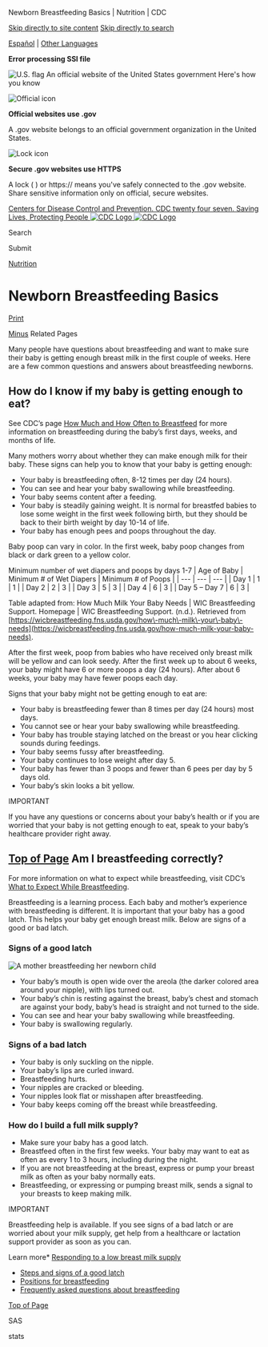 





















Newborn Breastfeeding Basics \| Nutrition \| CDC
 










 






 











 




[Skip directly to site content](#content)
[Skip directly to search](#headerSearch)


[Español](/spanish/) \| 
[Other Languages](https://wwwn.cdc.gov/pubs/other-languages/)

**Error processing SSI file**  



![U.S. flag](/TemplatePackage/4.0/assets/imgs/uswds/us_flag_small.png)
An official website of the United States government Here's how you know 



![Official icon](/TemplatePackage/4.0/assets/imgs/uswds/icon-dot-gov.svg)



**Official websites use .gov**


A .gov website belongs to an official government organization in the United States.







![Lock icon](/TemplatePackage/4.0/assets/imgs/uswds/icon-https.svg)



**Secure .gov websites use HTTPS**


A lock (  ) or https:// means you've safely connected to the .gov website. Share sensitive information only on official, secure websites.








 



[Centers for Disease Control and Prevention. CDC twenty four seven. Saving Lives, Protecting People
![CDC Logo](/TemplatePackage/4.0/assets/imgs/logo/logo-notext.svg)
![CDC Logo](/TemplatePackage/4.0/assets/imgs/logo/logo-notext.svg)](https://www.cdc.gov/)





Search









Submit

















 [Nutrition](/nutrition/php/about/index.html)









 











Newborn Breastfeeding Basics
============================

 
[Print](#print)



[Minus](#collapse_141256627fb788fd18)
Related Pages




Many people have questions about breastfeeding and want to make sure their baby is getting enough breast milk in the first couple of weeks. Here are a few common questions and answers about breastfeeding newborns.


How do I know if my baby is getting enough to eat?
--------------------------------------------------


See CDC’s page [How Much and How Often to Breastfeed](/nutrition/infantandtoddlernutrition/breastfeeding/how-much-and-how-often.html) for more information on breastfeeding during the baby’s first days, weeks, and months of life.



Many mothers worry about whether they can make enough milk for their baby. These signs can help you to know that your baby is getting enough:


* Your baby is breastfeeding often, 8\-12 times per day (24 hours).
* You can see and hear your baby swallowing while breastfeeding.
* Your baby seems content after a feeding.
* Your baby is steadily gaining weight. It is normal for breastfed babies to lose some weight in the first week following birth, but they should be back to their birth weight by day 10\-14 of life.
* Your baby has enough pees and poops throughout the day.


Baby poop can vary in color. In the first week, baby poop changes from black or dark green to a yellow color.








Minimum number of wet diapers and poops by days 1\-7
| Age of Baby | Minimum \# of Wet Diapers | Minimum \# of Poops |
| --- | --- | --- |
| Day 1 | 1 | 1 |
| Day 2 | 2 | 3 |
| Day 3 | 5 | 3 |
| Day 4 | 6 | 3 |
| Day 5 – Day 7 | 6 | 3 |



Table adapted from: How Much Milk Your Baby Needs \| WIC Breastfeeding Support. Homepage \| WIC Breastfeeding Support. (n.d.). Retrieved from [https://wicbreastfeeding.fns.usda.gov/how\-much\-milk\-your\-baby\-needs](https://wicbreastfeeding.fns.usda.gov/how-much-milk-your-baby-needs).





After the first week, poop from babies who have received only breast milk will be yellow and can look seedy. After the first week up to about 6 weeks, your baby might have 6 or more poops a day (24 hours). After about 6 weeks, your baby may have fewer poops each day.


Signs that your baby might not be getting enough to eat are:


* Your baby is breastfeeding fewer than 8 times per day (24 hours) most days.
* You cannot see or hear your baby swallowing while breastfeeding.
* Your baby has trouble staying latched on the breast or you hear clicking sounds during feedings.
* Your baby seems fussy after breastfeeding.
* Your baby continues to lose weight after day 5\.
* Your baby has fewer than 3 poops and fewer than 6 pees per day by 5 days old.
* Your baby’s skin looks a bit yellow.






 

IMPORTANT


 If you have any questions or concerns about your baby’s health or if you are worried that your baby is not getting enough to eat, speak to your baby’s healthcare provider right away. 





[Top of Page](#)
Am I breastfeeding correctly?
-----------------------------


For more information on what to expect while breastfeeding, visit CDC’s [What to Expect While Breastfeeding](/nutrition/InfantandToddlerNutrition/breastfeeding/what-to-expect.html).



Breastfeeding is a learning process. Each baby and mother’s experience with breastfeeding is different. It is important that your baby has a good latch. This helps your baby get enough breast milk. Below are signs of a good or bad latch.


### Signs of a good latch


![A mother breastfeeding her newborn child](/nutrition/infantandtoddlernutrition/breastfeeding/images/newborn-breastfeeding-500px.jpg?_=86267)
* Your baby’s mouth is open wide over the areola (the darker colored area around your nipple), with lips turned out.
* Your baby’s chin is resting against the breast, baby’s chest and stomach are against your body, baby’s head is straight and not turned to the side.
* You can see and hear your baby swallowing while breastfeeding.
* Your baby is swallowing regularly.


### Signs of a bad latch


* Your baby is only suckling on the nipple.
* Your baby’s lips are curled inward.
* Breastfeeding hurts.
* Your nipples are cracked or bleeding.
* Your nipples look flat or misshapen after breastfeeding.
* Your baby keeps coming off the breast while breastfeeding.


### How do I build a full milk supply?


* Make sure your baby has a good latch.
* Breastfeed often in the first few weeks. Your baby may want to eat as often as every 1 to 3 hours, including during the night.
* If you are not breastfeeding at the breast, express or pump your breast milk as often as your baby normally eats.
* Breastfeeding, or expressing or pumping breast milk, sends a signal to your breasts to keep making milk.






 

IMPORTANT


 Breastfeeding help is available. If you see signs of a bad latch or are worried about your milk supply, get help from a healthcare or lactation support provider as soon as you can. 





Learn more* [Responding to a low breast milk supply](https://wicbreastfeeding.fns.usda.gov/low-milk-supply)
* [Steps and signs of a good latch](https://wic-breastfeeding.staging.platform.usda.gov/steps-and-signs-good-latch#:~:text=Check%20with%20your%20WIC%20breastfeeding%20staff%20on%20what,head%20is%20straight%2C%20not%20turned%20to%20the%20side.)
* [Positions for breastfeeding](https://www.healthychildren.org/English/ages-stages/baby/breastfeeding/Pages/Positioning-Your-Baby-For-Breastfeeding.aspx)
* [Frequently asked questions about breastfeeding](/breastfeeding/faq/index.htm)


[Top of Page](#)


























































SAS




stats






































































































































































































